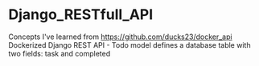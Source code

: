 # Django_RESTfull_API
Concepts I've learned from https://github.com/ducks23/docker_api
Dockerized Django REST API - Todo model defines a database table with two fields: task and completed
